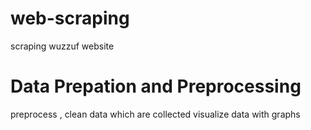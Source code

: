 # web-scraping
scraping wuzzuf website 
# Data Prepation and Preprocessing 
preprocess , clean data which are collected 
visualize data with graphs
